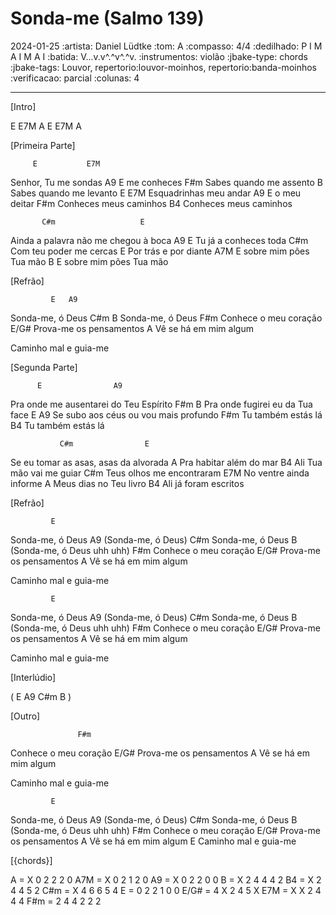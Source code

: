 # Sonda-me (Salmo 139)
2024-01-25
:artista: Daniel Lüdtke
:tom: A
:compasso: 4/4
:dedilhado: P I M A I M A I
:batida: V...v.v^.^v^.^v.
:instrumentos: violão
:jbake-type: chords
:jbake-tags: Louvor, repertorio:louvor-moinhos, repertorio:banda-moinhos
:verificacao: parcial
:colunas: 4


----

[Intro]

E  E7M  A
E  E7M  A

[Primeira Parte]

         E           E7M
Senhor, Tu me sondas
   A9
E me conheces
                   F#m
Sabes quando me assento
                   B
Sabes quando me levanto
       E               E7M
Esquadrinhas meu andar
A9
E o meu deitar
                 F#m
Conheces meus caminhos
                 B4
Conheces meus caminhos

           C#m                   E
Ainda a palavra não me chegou à boca
              A9
E Tu já a conheces toda
                  C#m
Com teu poder me cercas
                 E
Por trás e por diante
                  A7M
E sobre mim pões Tua mão
                  B
E sobre mim pões Tua mão

[Refrão]

             E   A9
Sonda-me, ó Deus
             C#m  B
Sonda-me, ó Deus
                   F#m
Conhece o meu coração
                  E/G#
Prova-me os pensamentos
                   A
Vê se há em mim algum

Caminho mal e guia-me

[Segunda Parte]

          E                A9
Pra onde me ausentarei do Teu Espírito
              F#m           B
Pra onde fugirei eu da Tua face
    E                    A9
Se subo aos céus ou vou mais profundo
             F#m
Tu também estás lá
             B4
Tu também estás lá

               C#m                E
Se eu tomar as asas, asas da alvorada
              A
Pra habitar além do mar
                 B4
Ali Tua mão vai me guiar
                     C#m
Teus olhos me encontraram
                   E7M
No ventre ainda informe
                  A
Meus dias no Teu livro
                 B4
Ali já foram escritos

[Refrão]

             E
Sonda-me, ó Deus
              A9
(Sonda-me, ó Deus)
             C#m
Sonda-me, ó Deus
              B
(Sonda-me, ó Deus uhh uhh)
                   F#m
Conhece o meu coração
                  E/G#
Prova-me os pensamentos
                   A
Vê se há em mim algum

Caminho mal e guia-me

             E
Sonda-me, ó Deus
              A9
(Sonda-me, ó Deus)
             C#m
Sonda-me, ó Deus
              B
(Sonda-me, ó Deus uhh uhh)
                   F#m
Conhece o meu coração
                  E/G#
Prova-me os pensamentos
                   A
Vê se há em mim algum

Caminho mal e guia-me

[Interlúdio]

( E  A9  C#m  B )

[Outro]

                   F#m
Conhece o meu coração
                  E/G#
Prova-me os pensamentos
                   A
Vê se há em mim algum

Caminho mal e guia-me

             E
Sonda-me, ó Deus
              A9
(Sonda-me, ó Deus)
             C#m
Sonda-me, ó Deus
              B
(Sonda-me, ó Deus uhh uhh)
                   F#m
Conhece o meu coração
                  E/G#
Prova-me os pensamentos
                   A
Vê se há em mim algum
                       E
Caminho mal e guia-me


[{chords}]

A = X 0 2 2 2 0
A7M = X 0 2 1 2 0
A9 = X 0 2 2 0 0
B = X 2 4 4 4 2
B4 = X 2 4 4 5 2
C#m = X 4 6 6 5 4
E = 0 2 2 1 0 0
E/G# = 4 X 2 4 5 X
E7M = X X 2 4 4 4
F#m = 2 4 4 2 2 2

```
